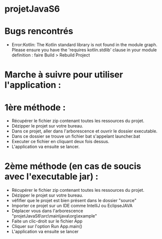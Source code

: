 # projetJavaS6

# Bugs rencontrés
- Error:Kotlin: The Kotlin standard library is not found in the module graph. Please ensure you have the 'requires kotlin.stdlib' clause in your module definition :
  faire Build > Rebuild Project
  

# Marche à suivre pour utiliser l'application :

  # 1ère méthode : 
  - Récupérer le fichier zip contenant toutes les ressources du projet.
  - Dézipper le projet sur votre bureau.
  - Dans ce projet, aller dans l'arborescence et ouvrir le dossier executable.
  - Dans ce dossier se trouve un fichier bat s'appelant launcher.bat
  - Executer ce fichier en cliquant deux fois dessus.
  - L'application va ensuite se lancer.
  
  
  # 2ème méthode (en cas de soucis avec l'executable jar) : 
  - Récupérer le fichier zip contenant toutes les ressources du projet.
  - Dézipper le projet sur votre bureau.
  - véfifier que le projet est bien présent dans le dossier "source"
  - Importer ce projet sur un IDE comme IntelliJ ou EclipseJAVA
  - Déplacer vous dans l'arborescence "projetJavaS6\src\main\java\org\example"
  - Faite un clic-droit sur le fichier App
  - Cliquer sur l'option Run App.main()
  - L'application va ensuite se lancer
